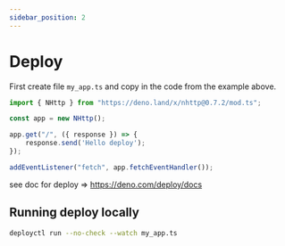 ```yaml
---
sidebar_position: 2
---
```


# Deploy
First create file `my_app.ts` and copy in the code from the example above.
```js
import { NHttp } from "https://deno.land/x/nhttp@0.7.2/mod.ts";

const app = new NHttp();

app.get("/", ({ response }) => {
    response.send('Hello deploy');
});

addEventListener("fetch", app.fetchEventHandler());
```

see doc for deploy => https://deno.com/deploy/docs

## Running deploy locally
```bash
deployctl run --no-check --watch my_app.ts
```